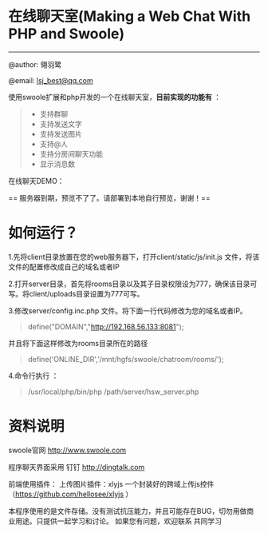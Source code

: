 # 在线聊天室(Making a Web Chat With PHP and Swoole)

------
@author: 翎羽鹭

@email: lsj_best@qq.com

使用swoole扩展和php开发的一个在线聊天室，**目前实现的功能有** ：

> * 支持群聊
> * 支持发送文字
> * 支持发送图片
> * 支持@人
> * 支持分房间聊天功能
> * 显示消息数

在线聊天DEMO：

== 服务器到期，预览不了了。请部署到本地自行预览，谢谢！==

# 如何运行？

1.先将client目录放置在您的web服务器下，打开client/static/js/init.js 文件，将该文件的配置修改成自己的域名或者IP

2.打开server目录，首先将rooms目录以及其子目录权限设为777，确保该目录可写。将client/uploads目录设置为777可写。

3.修改server/config.inc.php 文件。将下面一行代码修改为您的域名或者IP。

> define("DOMAIN","http://192.168.56.133:8081");

并且将下面这样修改为rooms目录所在的路径

> define('ONLINE_DIR','/mnt/hgfs/swoole/chatroom/rooms/');

4.命令行执行 ：
> /usr/local/php/bin/php /path/server/hsw_server.php 

# 资料说明
swoole官网 http://www.swoole.com

程序聊天界面采用 钉钉 http://dingtalk.com 

前端使用插件：
上传图片插件：xlyjs 一个封装好的跨域上传js控件（https://github.com/hellosee/xlyjs ）

本程序使用的是文件存储。没有测试抗压能力，并且可能存在BUG，切勿用做商业用途。只提供一起学习和讨论。
如果您有问题，欢迎联系 共同学习
